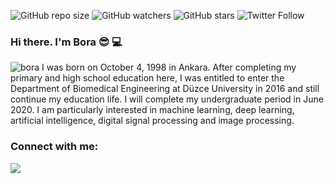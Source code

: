 ![GitHub repo size](https://img.shields.io/github/repo-size/BoraKis/BoraKis?)
![GitHub watchers](https://img.shields.io/github/watchers/BoraKis/BoraKis?label=Watch&style=social)
![GitHub stars](https://img.shields.io/github/stars/BoraKis/BoraKis?style=social)
![Twitter Follow](https://img.shields.io/twitter/follow/izzetborakis?style=social)

### Hi there. I'm Bora :sunglasses: :computer:
![bora](https://user-images.githubusercontent.com/47301584/88222120-29eba780-cc6e-11ea-839e-139fba2565c4.jpg)
I was born on October 4, 1998 in Ankara. After completing my primary and high school education here, I was entitled to enter the Department of Biomedical Engineering at Düzce University in 2016 and still continue my education life. I will complete my undergraduate period in June 2020. I am particularly interested in machine learning, deep learning, artificial intelligence, digital signal processing and image processing.

### Connect with me:
 <a href="https://twitter.com/izzetborakis" alt="Twitter"><img src="https://raw.githubusercontent.com/BoraKis/BoraKis/3f5402efef9a0ae89211a6e04609558e862ca616/readme/twitter-fill.svg"></a>

<!--
**BoraKis/BoraKis** is a ✨ _special_ ✨ repository because its `README.md` (this file) appears on your GitHub profile.


Here are some ideas to get you started:

- 🔭 I’m currently working on ...
- 🌱 I’m currently learning ...
- 👯 I’m looking to collaborate on ...
- 🤔 I’m looking for help with ...
- 💬 Ask me about ...
- 📫 How to reach me: ...
- 😄 Pronouns: ...
- ⚡ Fun fact: ...
-->

